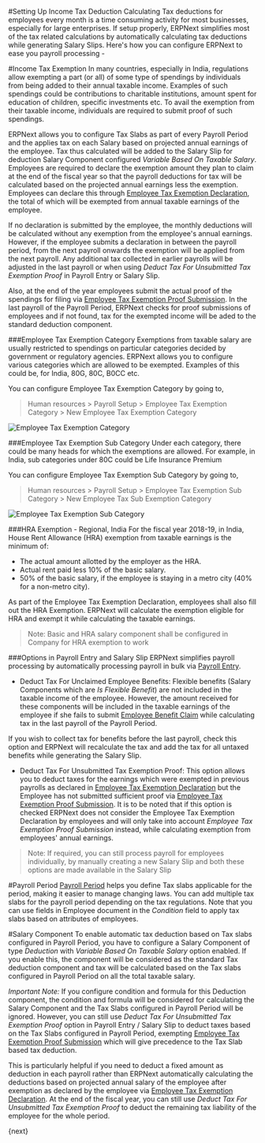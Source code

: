 <!-- add-breadcrumbs -->
#Setting Up Income Tax Deduction
Calculating Tax deductions for employees every month is a time consuming activity for most businesses, especially for large enterprises. If setup properly, ERPNext simplifies most of the tax related calculations by automatically calculating tax deductions while generating Salary Slips. Here's how you can configure ERPNext to ease you payroll processing -

#Income Tax Exemption
In many countries, especially in India, regulations allow exempting a part (or all) of some type of spendings by individuals from being added to their annual taxable income. Examples of such spendings could be contributions to charitable institutions, amount spent for education of children, specific investments etc. To
avail the exemption from their taxable income, individuals are required to submit proof of such spendings.

ERPNext allows you to configure Tax Slabs as part of every Payroll Period and the applies tax on each Salary based on projected annual earnings of the employee. Tax thus calculated will be added to the Salary Slip for  deduction Salary Component configured _Variable Based On Taxable Salary_. Employees are required to declare the exemption amount they plan to claim at the end of the fiscal year so that the payroll deductions for tax will be calculated based on the projected annual earnings less the exemption. Employees can declare this through [Employee Tax Exemption Declaration](/docs/user/manual/en/human-resources/employee-tax-exemption-declaration), the total of which will be exempted from annual taxable earnings of the employee.

If no declaration is submitted by the employee, the monthly deductions will be calculated without any exemption from the employee's annual earnings. However, if the employee submits a declaration in between the payroll period, from the next payroll onwards the exemption will be applied from the next payroll. Any additional tax collected in earlier payrolls will be adjusted in the last payroll or when using _Deduct Tax For Unsubmitted Tax Exemption Proof_ in Payroll Entry or Salary Slip.

Also, at the end of the year employees submit the actual proof of the spendings for filing via [Employee Tax Exemption Proof Submission](/docs/user/manual/en/human-resources/employee-tax-exemption-proof-submission). In the last payroll of the Payroll Period, ERPNext checks for proof submissions of employees and if not found, tax for the exempted income will be aded to the standard deduction component.

###Employee Tax Exemption Category
Exemptions from taxable salary are usually restricted to spendings on particular categories decided by government or regulatory agencies. ERPNext allows you to configure various categories which are allowed to be exempted. Examples of this could be, for India, 80G, 80C, B0CC etc.

You can configure Employee Tax Exemption Category by going to,
> Human resources > Payroll Setup > Employee Tax Exemption Category > New Employee Tax Exemption Category

<img class="screenshot" alt="Employee Tax Exemption Category" src="/docs/assets/img/human-resources/employee-tax-exemption-category.png">

###Employee Tax Exemption Sub Category
Under each category, there could be many heads for which the exemptions are allowed. For example, in India, sub categories under 80C could be Life Insurance Premium

You can configure Employee Tax Exemption Sub Category by going to,
> Human resources > Payroll Setup > Employee Tax Exemption Sub Category > New Employee Tax Sub Exemption Category

<img class="screenshot" alt="Employee Tax Exemption Sub Category" src="/docs/assets/img/human-resources/employee-tax-exemption-subcategory.png">

###HRA Exemption - Regional, India
For the fiscal year 2018-19, in India, House Rent Allowance (HRA) exemption from taxable earnings is the minimum of:
 * The actual amount allotted by the employer as the HRA.
 * Actual rent paid less 10% of the basic salary.
 * 50% of the basic salary, if the employee is staying in a metro city (40% for a non-metro city).

 As part of the Employee Tax Exemption Declaration, employees shall also fill out the HRA Exemption. ERPNext will calculate the exemption eligible for HRA and exempt it while calculating the taxable earnings.

 > Note: Basic and HRA salary component shall be configured in Company for HRA exemption to work

###Options in Payroll Entry and Salary Slip
ERPNext simplifies payroll processing by automatically processing payroll in bulk via [Payroll Entry](/docs/user/manual/en/human-resources/payroll-entry).

* Deduct Tax For Unclaimed Employee Benefits: Flexible benefits (Salary Components which are _Is Flexible Benefit_) are not included in the taxable income of the employee. However, the amount received for these components will be included in the taxable earnings of the employee if she fails to submit [Employee Benefit Claim](/docs/user/manual/en/human-resources/employee-benefit-claim) while calculating tax in the last payroll of the Payroll Period.

If you wish to collect tax for benefits before the last payroll, check this option and ERPNext will recalculate the tax and add the tax for all untaxed benefits while generating the Salary Slip.

* Deduct Tax For Unsubmitted Tax Exemption Proof: This option allows you to deduct taxes for the earnings which were exempted in previous payrolls as declared in [Employee Tax Exemption Declaration](/docs/user/manual/en/human-resources/employee-tax-exemption-declaration) but the Employee has not submitted sufficient proof via  [Employee Tax Exemption Proof Submission](/docs/user/manual/en/human-resources/employee-tax-exemption-proof-submission). It is to be noted that if this option is checked ERPNext does not consider the Employee Tax Exemption Declaration by employees and will only take into account _Employee Tax Exemption Proof Submission_ instead, while calculating exemption from employees' annual earnings.

>Note: If required, you can still process payroll for employees individually, by manually creating a new Salary Slip and both these options are made available in the Salary Slip

#Payroll Period
[Payroll Period](/docs/user/manual/en/human-resources/payroll-period) helps you define Tax slabs applicable for the period, making it easier to manage changing laws. You can add multiple tax slabs for the payroll period depending on the tax regulations. Note that you can use fields in Employee document in the _Condition_ field to apply tax slabs based on attributes of employees.

#Salary Component
To enable automatic tax deduction based on Tax slabs configured in Payroll Period, you have to configure a Salary Component of type _Deduction_ with _Variable Based On Taxable Salary_ option enabled. If you enable this, the component will be considered as the standard Tax deduction component and tax will be calculated based on the Tax slabs configured in Payroll Period on all the total taxable salary.

_Important Note:_ If you configure condition and formula for this Deduction component, the condition and formula will be considered for calculating the Salary Component and the Tax Slabs configured in Payroll Period will be ignored. However, you can still use _Deduct Tax For Unsubmitted Tax Exemption Proof_ option in Payroll Entry / Salary Slip to deduct taxes based on the Tax Slabs configured in Payroll Period, exempting [Employee Tax Exemption Proof Submission](/docs/user/manual/en/human-resources/employee-tax-exemption-proof-submission) which will give precedence to the Tax Slab based tax deduction.

This is particularly helpful if you need to deduct a fixed amount as deduction in each payroll rather than ERPNext automatically calculating the deductions based on projected annual salary of the employee after exemption as declared by the employee via [Employee Tax Exemption Declaration](/docs/user/manual/en/human-resources/employee-tax-exemption-declaration). At the end of the fiscal year, you can still use _Deduct Tax For Unsubmitted Tax Exemption Proof_ to deduct the remaining tax liability of the employee for the whole period.

{next}
